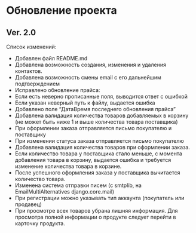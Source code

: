 # Обновление проекта

## Ver. 2.0 

Список изменений:
* Добавлен файл README.md
* Добавлена возможность создания, изменения и удаления контактов.
* Добавлена возможность смены email с его дальнейшим подтверждением
* Исправлено обновление прайса:
* Если есть неверно прописанные поля, выводится ответ с ошибкой
* Если указан неверный путь к файлу, выдается ошибка
* Добавлено поле “ДатаВремя последнего обновления прайса”
* Добавлена валидация количества товаров добавляемых в корзину (не может быть ниже 1 и выше количества товара поставщика)
* При оформлении заказа отправляется письмо покупателю и поставщику
* При изменении статуса заказа отправляется письмо покупателю
* Добавлена валидация количества товаров при оформлении заказа. 
* Если количество товара у поставщика стало меньше, с момента добавления товара в корзину, выдается ошибка и требуется изменение количества товара в корзине.
* После успешного оформления заказа у поставщика вычитается количество товара.
* Изменена система отправки писем (с smtplib, на EmailMultiAlternatives django.core.mail)
* При регистрации можно указывать тип аккаунта (покупатель или продавец)
* При просмотре всех товаров убрана лишняя информация. Для просмотра полной информации о продукте следует перейти в карточку продукта.
